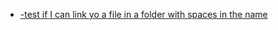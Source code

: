 *  [-test if I can link yo a file in a folder with spaces in the name](folder%20with%20spacesi%20nt%20hen%20ame/hiho.txt)

